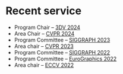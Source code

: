 # Recent service
- Program Chair – [3DV 2024](https://3dvconf.github.io/2024/people) 
- Area Chair – [CVPR 2024](https://cvpr.thecvf.com/Conferences/2024/Organizers) 
- Program Committee – [SIGGRAPH 2023](https://s2023.siggraph.org/technical-papers-committee)
- Area chair – [CVPR 2023](https://cvpr2023.thecvf.com/Conferences/2023/AreaChairs)
- Program Committee – [SIGGRAPH 2022](https://s2022.siggraph.org/technical-papers-committee)
- Program Committee – [EuroGraphics 2022](https://eg2022.univ-reims.fr)
- Area chair – [ECCV 2022](https://research.com/conference/eccv-2021-european-conference-on-computer-vision)